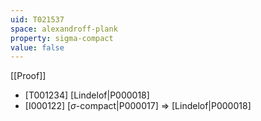 ```yaml
---
uid: T021537
space: alexandroff-plank
property: sigma-compact
value: false
---
```

[[Proof]]

* [T001234] [Lindelof|P000018]
* [I000122] [$\sigma$-compact|P000017] => [Lindelof|P000018]

